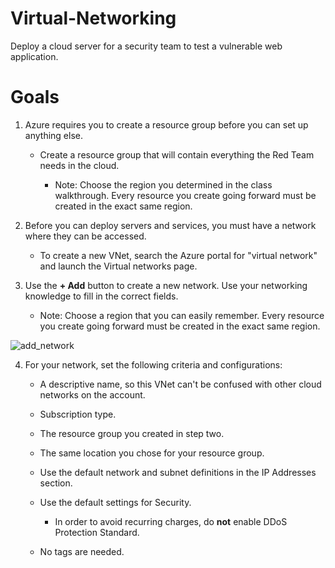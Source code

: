 # Virtual-Networking
Deploy a cloud server for a security team to test a vulnerable web application.

# Goals
1. Azure requires you to create a resource group before you can set up anything else. 

    - Create a resource group that will contain everything the Red Team needs in the cloud.
    
		- Note: Choose the region you determined in the class walkthrough.  Every resource you create going forward must be created in the exact same region.		

2. Before you can deploy servers and services, you must have a network where they can be accessed. 

    - To create a new VNet, search the Azure portal for "virtual network" and launch the Virtual networks page.

3. Use the **+ Add** button to create a new network. Use your networking knowledge to fill in the correct fields.

    - Note: Choose a region that you can easily remember. Every resource you create going forward must be created in the exact same region.

![add_network](Images/add_network.png)

4. For your network, set the following criteria and configurations: 

    - A descriptive name, so this VNet can't be confused with other cloud networks on the account.

    - Subscription type.  
    
    - The resource group you created in step two.
    
    - The same location you chose for your resource group. 
    
    - Use the default network and subnet definitions in the IP Addresses section.

    - Use the default settings for Security.

      - In order to avoid recurring charges, do **not** enable DDoS Protection Standard.

    - No tags are needed.
